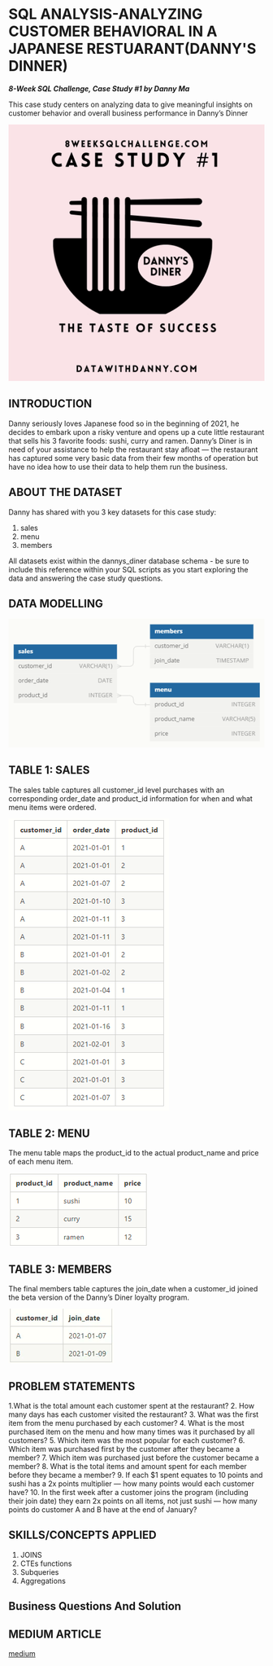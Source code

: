 # SQL ANALYSIS-ANALYZING CUSTOMER BEHAVIORAL IN A JAPANESE RESTUARANT(DANNY'S DINNER)

**_8-Week SQL Challenge, Case Study #1 by Danny Ma_**

This case study centers on analyzing data to give meaningful insights on customer behavior and overall business performance in Danny’s Dinner

![](Danny_dinner.png)

## INTRODUCTION

Danny seriously loves Japanese food so in the beginning of 2021, he decides to embark upon a risky venture and opens up a cute little restaurant that sells his 3 favorite foods: sushi, curry and ramen.
Danny’s Diner is in need of your assistance to help the restaurant stay afloat — the restaurant has captured some very basic data from their few months of operation but have no idea how to use their data to help them run the business.

## ABOUT THE DATASET

Danny has shared with you 3 key datasets for this case study:

1. sales
2. menu
3. members

All datasets exist within the dannys_diner database schema - be sure to include this reference within your SQL scripts as you start exploring the data and answering the case study questions.

## DATA MODELLING

![](Entity_diagram.png)

## TABLE 1: SALES 

The sales table captures all customer_id level purchases with an corresponding order_date and product_id information for when and what menu items were ordered.

![](sales.png)

## TABLE 2: MENU

The menu table maps the product_id to the actual product_name and price of each menu item.

![](menu.png)

## TABLE 3: MEMBERS

The final members table captures the join_date when a customer_id joined the beta version of the Danny’s Diner loyalty program.

![](members.png)

## PROBLEM STATEMENTS

1.What is the total amount each customer spent at the restaurant?
2. How many days has each customer visited the restaurant?
3. What was the first item from the menu purchased by each customer?
4. What is the most purchased item on the menu and how many times was it purchased by all customers?
5. Which item was the most popular for each customer?
6. Which item was purchased first by the customer after they became a member?
7. Which item was purchased just before the customer became a member?
8. What is the total items and amount spent for each member before they became a member?
9. If each $1 spent equates to 10 points and sushi has a 2x points multiplier — how many points would each customer have?
10. In the first week after a customer joins the program (including their join date) they earn 2x points on all items, not just sushi — how many points do customer A and B have at the end of January?

## SKILLS/CONCEPTS APPLIED

1. JOINS
2. CTEs functions
3. Subqueries
4. Aggregations

## Business Questions And Solution

## MEDIUM ARTICLE

[medium](https://medium.com/@roshetheefirst/sql-analysis-analysing-customer-behaviour-in-a-japanese-restuarant-dannys-dinner-17dcb7e612e9)

